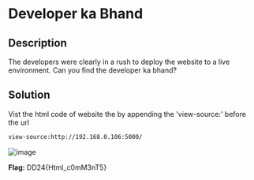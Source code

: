 # Developer ka Bhand

## Description
The developers were clearly in a rush to deploy the website to a live environment. Can you find the developer ka bhand?


## Solution

Vist the html code of website the by appending the 'view-source:' before the url
```bash
view-source:http://192.168.0.106:5000/
```


![image](https://github.com/0xZainRaza/DevDay24-CTF-Writeups/assets/154006182/023819f0-5659-4a32-9b2a-c619577b679d)



**Flag:** DD24{Html_c0mM3nT5}
